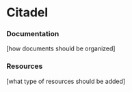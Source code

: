 # Citadel

### Documentation

[how documents should be organized]

### Resources

[what type of resources should be added]